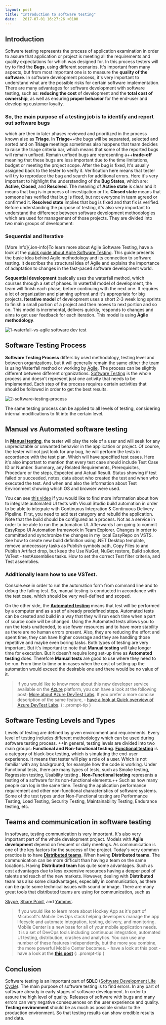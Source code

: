 ```yaml
---
layout: post
title: "Introduction to software testing"
date:   2017-07-01 16:27:26 +0100
---
```


## Introduction 

Software testing represents the process of application examination in order to assure that application or project is meeting all the requirements and quality expectations for which was designed for. In this process testers will try to find the **Bugs**, using different scenarios. It\'s important from many aspects, but from most important one is to measure the **quality of the software**. In software development process, it\'s very important to understand what are the possible risks for certain software implementation. There are many advantages for software development with software testing, such as: **reducing the cost** of development and the **total cost of ownership**, as well as ensuring **proper behavior** for the end-user and developing customer loyalty.

### So, the main purpose of a testing job is **to identify and report out software bugs**

which are then in later phases reviewed and prioritized in the process known also as **Triage**. In **Triage**++the bugs will be separated, selected and sorted and on **Triage** meetings sometimes also happens that team decides to raise the triage criteria bar, which means that some of the reported bugs will remain unfixed. Remain unfixed bugs are representing a++**trade-off** meaning that these bugs are less important due to the time limitations, budget or meeting the project scope. After the bug is fixed, It\'s usually assigned back to the tester to verify it. Verification here means that tester will try to reproduce the bug and search for additional errors. Here it\'s very important to highlight the understanding of the **Bug States**, which are: **Active, Closed**, and **Resolved**. The meaning of **Active state** is clear and it means that bug is in process of investigation or fix. **Closed state** means that someone has verified that bug is fixed, but not everyone in team agreed or confirmed it. **Resolved state** implies that bug is fixed and that fix is verified. Before understanding the purpose of testing, it\'s also very important to understand the difference between software development methodologies which are used for management of those projects. They are divided into two main groups of development:

### Sequential and Iterative

[More Info]{.ion-info}To learn more about Agile Software Testing, have a look at the [quick guide about Agile Software Testing](https://mohamedradwan-devops.github.io/posts/published-a-quick-guide-about-agile-software-testing/). This guide presents the basic idea behind Agile methodology and its connection to software testing. It describes the structural idea of Agile and explains the importance of adaptation to changes in the fast-paced software development world.

**Sequential development** basically uses the waterfall method, which courses through a set of phases. In waterfall model of development, the team will finish each phase, before continuing with the next one. It requires a lot of organization and planning upfront and it\'s appropriate for big projects. **Iterative model** of development uses a short 2-3 week long sprints to finish a small portion of a project and then moves to next portion and so on. This model is incremental, delivers quickly, responds to changes and aims to get user feedback for each iteration. This model is using **Agile methodology**. 

![1-waterfall-vs-agile software dev test](/assets/images/2016/12/1-Waterfall-vs-Agile-1-1.jpg "1-waterfall-vs-agile software dev test")

## Software Testing Process

**Software Testing Process** differs by used methodology, testing level and between organizations, but it will generally remain the same either the team is using Waterfall method or working by [Agile](http://agilemanifesto.org/). The process can be slightly different between different organizations. [Software Testing](https://msdn.microsoft.com/en-us/library/cc188960.aspx) is the whole process and doesn\'t represent just one activity that needs to be implemented. Each step of the process requires certain activities that should be followed in order to get the best results. 

![2-software-testing-process](/assets/images/2016/12/2-Software-Testing-Process.png "2-software-testing-process")

The same testing process can be applied to all levels of testing, considering internal modifications to fit into the certain level.

## Manual vs Automated software testing

In [**Manual testing**](https://msdn.microsoft.com/en-us/library/dd380763(v=vs.110).aspx), the tester will play the role of a user and will seek for any unpredictable or unwanted behavior in the application or project. Of course, the tester will not just look for any bug, he will perform the tests in accordance with the test plan. Which will have specified test cases. Here it\'s also important to mention that every test case should include Test Case ID or Number. Summary, any Related Requirements, Prerequisites, Procedure or the steps, Expected and Actual Result. Status showing if test failed or succeeded, notes, data about who created the test and when who executed the test. And when and also the information about Test Environment showing which OS and browser were used.

You can see [this video](https://www.youtube.com/watch?v=tfWCYXxeTmc) if you would like to find more information about how to integrate automated UI tests with Visual Studio build automation in order to be able to integrate with Continuous Integration & Continuous Delivery Pipeline. First, you need to add test category and rebuild the application. Note that the build should be configured as a process. Not as a service in order to be able to run the automation UI. Afterwards I am going to commit EasyRepo UI Automation framework in Team Explorer. Changes in order to committed and synchronize the changes in my local EasyRepo on VSTS. See how to create new build definition using .NET Desktop template, remove unnecessary tasks as Publish symbols path, Copy Files to and Publish Artifact drop, but keep the Use NuGet, NuGet restore, Build solution, VsTest - testAssemblies tasks. How to set the correct Test filter criteria, and Test assemblies.

### Additionally learn how to use VSTest. 

Console.exe in order to run the automation form from command line and to debug the failing test. So, manual testing is conducted in accordance with the test case, which should be very well-defined and scoped.

On the other side, the [**Automated testing**](https://msdn.microsoft.com/en-us/library/dd380755(v=vs.110).aspx) means that test will be performed by a computer and as a set of already predefined steps. Automated tests can be created and build in a way that they will run each time when a part of source code will be changed. Using the Automated tests allows you to run the tests unattended, to use fewer resources and to have more stability as there are no human errors present. Also, they are reducing the effort and spent time, they can have higher coverage and they are handling those repetitive and maybe even boring tasks. Both types of testing are very important. But it\'s important to note that **Manual testing** will take longer time for execution. But it doesn\'t require long set-up time as **Automated testing** does. Therefore **Manual tests** are good to use where they need to be run. From time to time or in cases when the cost of setting up the automation would exceed the desirable one and there would be no value of it.

>If you would like to know more about this new developer service available on the [Azure](https://azure.microsoft.com/en-gb/) platform, you can have a look at the following post; [More about Azure DevTest Labs](https://mohamedradwan-devops.github.io/posts/more-about-azure-devtest-labs/). If you prefer a more concise description of the same feature, - [have a look at Quick overview of Azure DevTest Labs](https://mohamedradwan-devops.github.io/posts/quick-overview-of-azure-devtest-labs/).
{: .prompt-tip }

## Software Testing Levels and Types

Levels of testing are defined by given environment and requirements. Every level of testing includes different methodology which can be used during software testing process. ++In general, testing levels are divided into two main groups: **Functional and Non-functional testing**. [**Functional testing**](https://msdn.microsoft.com/en-us/library/ee290766(v=bts.10).aspx) is a category of black-box testing, which is simulating the end-user experience. It means that tester will play a role of a user. Which is not familiar with any background, for example how the code is working. Under Functional tests, there are many types of tests, such as Smoke testing, Regression testing, Usability testing . **Non-Functional testing** represents a testing of a software for its non-functional elements.++ Such as how many people can log in the same time. Testing the application performance requirement and other non-functional characteristics of software systems. Some of the test types under Non-Functional testing are Performance Testing, Load Testing, Security Testing, Maintainability Testing, Endurance testing, etc.

## Teams and communication in software testing

In software, testing communication is very important. It\'s also very important part of the whole development project. Models with **Agile development** depend on frequent or daily meetings. As communication is one of the key factors for the success of the project. Today\'s very common practice is to have [**Distributed teams**](https://msdn.microsoft.com/en-us/library/jj620910(v=vs.120).aspx). When having **Distributed teams.** The communication can be more difficult than having a team on the same locations. Having **Distributed team** has quite some advantages. Such as cost advantages due to less expensive resources having a deeper pool of talents and reach of the new markets. However, dealing with **Distributed** team has also some disadvantages, especially in communication, as there can be quite some technical issues with sound or image. There are many great tools that distributed teams are using for communication, such as

[Skype](https://www.skype.com/en/), 
[Share Point](https://products.office.com/en-us/sharepoint/collaboration), and 
[Yammer](https://www.yammer.com/).

>If you would like to learn more about Hockey App as it\'s part of Microsoft\'s Mobile DevOps stack helping developers manage the app lifecycle and automate integration, testing, delivery, and monitoring. Mobile Center is a new base for all of your mobile application needs. It is a set of DevOps tools including continuous integration, automated UI testing, distribution, crashes and analytics. You can use any number of these features independently, but the more you combine, the more powerful Mobile Center becomes. - have a look at this post - have a look at the [**this post**](%20https://mohamedradwan-devops.github.io/posts/the-next-generation-of-hockey-app-visual-studio-mobile-center-now-visual-studio-app-center/)
{: .prompt-tip }

## Conclusion

Software testing is an important part of **SDLC** ([Software Development Life Cycle](https://msdn.microsoft.com/en-us/library/jj159342.aspx)). The main purpose of software testing is to find errors. In any part of software already in early stages of software development. In order to assure the high level of quality. Releases of software with bugs and many errors can very negative consequences on the user experience and quality. **Testing environment** should be as much as possible similar to the production environment. So that testing results can show credible results and data.
